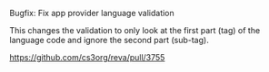 Bugfix: Fix app provider language validation

This changes the validation to only look at the first part (tag) of the language code and ignore the second part (sub-tag).


https://github.com/cs3org/reva/pull/3755
